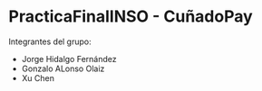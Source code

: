 # PracticaFinalINSO - CuñadoPay
Integrantes del grupo:
  - Jorge Hidalgo Fernández
  - Gonzalo ALonso Olaiz
  - Xu Chen
